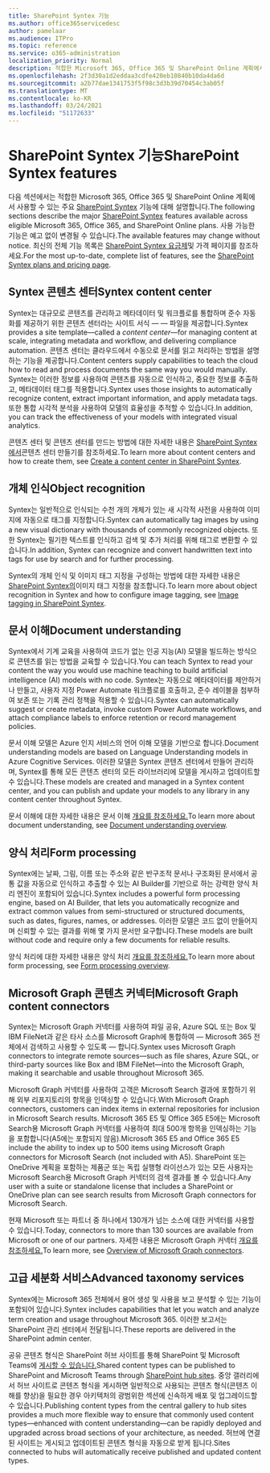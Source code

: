 ```yaml
---
title: SharePoint Syntex 기능
ms.author: office365servicedesc
author: pamelaar
ms.audience: ITPro
ms.topic: reference
ms.service: o365-administration
localization_priority: Normal
description: 적합한 Microsoft 365, Office 365 및 SharePoint Online 계획에서 사용할 수 있는 주요 SharePoint Syntex 기능에 대해 자세히 알아보습니다.
ms.openlocfilehash: 2f3d30a1d2eddaa3cdfe420eb10840b10da4da6d
ms.sourcegitcommit: a2b77dae1341753f5f98c3d3b39d70454c3ab05f
ms.translationtype: MT
ms.contentlocale: ko-KR
ms.lasthandoff: 03/24/2021
ms.locfileid: "51172633"
---
```

# <a name="sharepoint-syntex-features"></a><span data-ttu-id="2ea08-103">SharePoint Syntex 기능</span><span class="sxs-lookup"><span data-stu-id="2ea08-103">SharePoint Syntex features</span></span> 

<span data-ttu-id="2ea08-104">다음 섹션에서는 적합한 Microsoft 365, Office 365 및 SharePoint Online 계획에서 사용할 수 있는 주요 [SharePoint Syntex](sharepoint-syntex-service-description.md) 기능에 대해 설명합니다.</span><span class="sxs-lookup"><span data-stu-id="2ea08-104">The following sections describe the major [SharePoint Syntex](sharepoint-syntex-service-description.md) features available across eligible Microsoft 365, Office 365, and SharePoint Online plans.</span></span> <span data-ttu-id="2ea08-105">사용 가능한 기능은 예고 없이 변경될 수 있습니다.</span><span class="sxs-lookup"><span data-stu-id="2ea08-105">The available features may change without notice.</span></span> <span data-ttu-id="2ea08-106">최신의 전체 기능 목록은 [SharePoint Syntex 요금제](https://www.microsoft.com/microsoft-365/enterprise/sharepoint-syntex)및 가격 페이지를 참조하세요.</span><span class="sxs-lookup"><span data-stu-id="2ea08-106">For the most up-to-date, complete list of features, see the [SharePoint Syntex plans and pricing page](https://www.microsoft.com/microsoft-365/enterprise/sharepoint-syntex).</span></span>

## <a name="syntex-content-center"></a><span data-ttu-id="2ea08-107">Syntex 콘텐츠 센터</span><span class="sxs-lookup"><span data-stu-id="2ea08-107">Syntex content center</span></span>

<span data-ttu-id="2ea08-108">Syntex는 대규모로 콘텐츠를 관리하고 메타데이터 및 워크플로를 통합하며 준수 자동화를 제공하기 위한 콘텐츠 센터라는 사이트 서식 &mdash;  &mdash; 파일을 제공합니다.</span><span class="sxs-lookup"><span data-stu-id="2ea08-108">Syntex provides a site template&mdash;called a *content center*&mdash;for managing content at scale, integrating metadata and workflow, and delivering compliance automation.</span></span> <span data-ttu-id="2ea08-109">콘텐츠 센터는 클라우드에서 수동으로 문서를 읽고 처리하는 방법을 설명하는 기능을 제공합니다.</span><span class="sxs-lookup"><span data-stu-id="2ea08-109">Content centers supply capabilities to teach the cloud how to read and process documents the same way you would manually.</span></span> <span data-ttu-id="2ea08-110">Syntex는 이러한 정보를 사용하여 콘텐츠를 자동으로 인식하고, 중요한 정보를 추출하고, 메타데이터 태그를 적용합니다.</span><span class="sxs-lookup"><span data-stu-id="2ea08-110">Syntex uses those insights to automatically recognize content, extract important information, and apply metadata tags.</span></span> <span data-ttu-id="2ea08-111">또한 통합 시각적 분석을 사용하여 모델의 효율성을 추적할 수 있습니다.</span><span class="sxs-lookup"><span data-stu-id="2ea08-111">In addition, you can track the effectiveness of your models with integrated visual analytics.</span></span>

<span data-ttu-id="2ea08-112">콘텐츠 센터 및 콘텐츠 센터를 만드는 방법에 대한 자세한 내용은 [SharePoint Syntex에서](/microsoft-365/contentunderstanding/create-a-content-center)콘텐츠 센터 만들기를 참조하세요.</span><span class="sxs-lookup"><span data-stu-id="2ea08-112">To learn more about content centers and how to create them, see [Create a content center in SharePoint Syntex](/microsoft-365/contentunderstanding/create-a-content-center).</span></span>

## <a name="object-recognition"></a><span data-ttu-id="2ea08-113">개체 인식</span><span class="sxs-lookup"><span data-stu-id="2ea08-113">Object recognition</span></span>

<span data-ttu-id="2ea08-114">Syntex는 일반적으로 인식되는 수천 개의 개체가 있는 새 시각적 사전을 사용하여 이미지에 자동으로 태그를 지정합니다.</span><span class="sxs-lookup"><span data-stu-id="2ea08-114">Syntex can automatically tag images by using a new visual dictionary with thousands of commonly recognized objects.</span></span> <span data-ttu-id="2ea08-115">또한 Syntex는 필기한 텍스트를 인식하고 검색 및 추가 처리를 위해 태그로 변환할 수 있습니다.</span><span class="sxs-lookup"><span data-stu-id="2ea08-115">In addition, Syntex can recognize and convert handwritten text into tags for use by search and for further processing.</span></span>

<span data-ttu-id="2ea08-116">Syntex의 개체 인식 및 이미지 태그 지정을 구성하는 방법에 대한 자세한 내용은 [SharePoint Syntex의](/microsoft-365/contentunderstanding/image-tagging)이미지 태그 지정을 참조합니다.</span><span class="sxs-lookup"><span data-stu-id="2ea08-116">To learn more about object recognition in Syntex and how to configure image tagging, see [Image tagging in SharePoint Syntex](/microsoft-365/contentunderstanding/image-tagging).</span></span>

## <a name="document-understanding"></a><span data-ttu-id="2ea08-117">문서 이해</span><span class="sxs-lookup"><span data-stu-id="2ea08-117">Document understanding</span></span>

<span data-ttu-id="2ea08-118">Syntex에서 기계 교육을 사용하여 코드가 없는 인공 지능(AI) 모델을 빌드하는 방식으로 콘텐츠를 읽는 방법을 교육할 수 있습니다.</span><span class="sxs-lookup"><span data-stu-id="2ea08-118">You can teach Syntex to read your content the way you would use machine teaching to build artificial intelligence (AI) models with no code.</span></span> <span data-ttu-id="2ea08-119">Syntex는 자동으로 메타데이터를 제안하거나 만들고, 사용자 지정 Power Automate 워크플로를 호출하고, 준수 레이블을 첨부하여 보존 또는 기록 관리 정책을 적용할 수 있습니다.</span><span class="sxs-lookup"><span data-stu-id="2ea08-119">Syntex can automatically suggest or create metadata, invoke custom Power Automate workflows, and attach compliance labels to enforce retention or record management policies.</span></span>

<span data-ttu-id="2ea08-120">문서 이해 모델은 Azure 인지 서비스의 언어 이해 모델을 기반으로 합니다.</span><span class="sxs-lookup"><span data-stu-id="2ea08-120">Document understanding models are based on Language Understanding models in Azure Cognitive Services.</span></span> <span data-ttu-id="2ea08-121">이러한 모델은 Syntex 콘텐츠 센터에서 만들어 관리하며, Syntex를 통해 모든 콘텐츠 센터의 모든 라이브러리에 모델을 게시하고 업데이트할 수 있습니다.</span><span class="sxs-lookup"><span data-stu-id="2ea08-121">These models are created and managed in a Syntex content center, and you can publish and update your models to any library in any content center throughout Syntex.</span></span>

<span data-ttu-id="2ea08-122">문서 이해에 대한 자세한 내용은 문서 이해 [개요를 참조하세요.](/microsoft-365/contentunderstanding/document-understanding-overview)</span><span class="sxs-lookup"><span data-stu-id="2ea08-122">To learn more about document understanding, see [Document understanding overview](/microsoft-365/contentunderstanding/document-understanding-overview).</span></span>

## <a name="form-processing"></a><span data-ttu-id="2ea08-123">양식 처리</span><span class="sxs-lookup"><span data-stu-id="2ea08-123">Form processing</span></span>

<span data-ttu-id="2ea08-124">Syntex에는 날짜, 그림, 이름 또는 주소와 같은 반구조적 문서나 구조화된 문서에서 공통 값을 자동으로 인식하고 추출할 수 있는 AI Builder를 기반으로 하는 강력한 양식 처리 엔진이 포함되어 있습니다.</span><span class="sxs-lookup"><span data-stu-id="2ea08-124">Syntex includes a powerful form processing engine, based on AI Builder, that lets you automatically recognize and extract common values from semi-structured or structured documents, such as dates, figures, names, or addresses.</span></span> <span data-ttu-id="2ea08-125">이러한 모델은 코드 없이 만들어지며 신뢰할 수 있는 결과를 위해 몇 가지 문서만 요구합니다.</span><span class="sxs-lookup"><span data-stu-id="2ea08-125">These models are built without code and require only a few documents for reliable results.</span></span>

<span data-ttu-id="2ea08-126">양식 처리에 대한 자세한 내용은 양식 처리 [개요를 참조하세요.](/microsoft-365/contentunderstanding/form-processing-overview)</span><span class="sxs-lookup"><span data-stu-id="2ea08-126">To learn more about form processing, see [Form processing overview](/microsoft-365/contentunderstanding/form-processing-overview).</span></span>

## <a name="microsoft-graph-content-connectors"></a><span data-ttu-id="2ea08-127">Microsoft Graph 콘텐츠 커넥터</span><span class="sxs-lookup"><span data-stu-id="2ea08-127">Microsoft Graph content connectors</span></span>

<span data-ttu-id="2ea08-128">Syntex는 Microsoft Graph 커넥터를 사용하여 파일 공유, Azure SQL 또는 Box 및 IBM FileNet과 같은 타사 소스를 Microsoft Graph에 통합하여 &mdash; Microsoft 365 전체에서 검색하고 사용할 수 있도록 &mdash; 합니다.</span><span class="sxs-lookup"><span data-stu-id="2ea08-128">Syntex uses Microsoft Graph connectors to integrate remote sources&mdash;such as file shares, Azure SQL, or third-party sources like Box and IBM FileNet&mdash;into the Microsoft Graph, making it searchable and usable throughout Microsoft 365.</span></span>

<span data-ttu-id="2ea08-129">Microsoft Graph 커넥터를 사용하여 고객은 Microsoft Search 결과에 포함하기 위해 외부 리포지토리의 항목을 인덱싱할 수 있습니다.</span><span class="sxs-lookup"><span data-stu-id="2ea08-129">With Microsoft Graph connectors, customers can index items in external repositories for inclusion in Microsoft Search results.</span></span> <span data-ttu-id="2ea08-130">Microsoft 365 E5 및 Office 365 E5에는 Microsoft Search용 Microsoft Graph 커넥터를 사용하여 최대 500개 항목을 인덱싱하는 기능을 포함합니다(A5에는 포함되지 않음).</span><span class="sxs-lookup"><span data-stu-id="2ea08-130">Microsoft 365 E5 and Office 365 E5 include the ability to index up to 500 items using Microsoft Graph connectors for Microsoft Search (not included with A5).</span></span> <span data-ttu-id="2ea08-131">SharePoint 또는 OneDrive 계획을 포함하는 제품군 또는 독립 실행형 라이선스가 있는 모든 사용자는 Microsoft Search용 Microsoft Graph 커넥터의 검색 결과를 볼 수 있습니다.</span><span class="sxs-lookup"><span data-stu-id="2ea08-131">Any user with a suite or standalone license that includes a SharePoint or OneDrive plan can see search results from Microsoft Graph connectors for Microsoft Search.</span></span>

<span data-ttu-id="2ea08-132">현재 Microsoft 또는 파트너 중 하나에서 130개가 넘는 소스에 대한 커넥터를 사용할 수 있습니다.</span><span class="sxs-lookup"><span data-stu-id="2ea08-132">Today, connectors to more than 130 sources are available from Microsoft or one of our partners.</span></span> <span data-ttu-id="2ea08-133">자세한 내용은 Microsoft Graph 커넥터 [개요를 참조하세요.](/MicrosoftSearch/connectors-overview)</span><span class="sxs-lookup"><span data-stu-id="2ea08-133">To learn more, see [Overview of Microsoft Graph connectors](/MicrosoftSearch/connectors-overview).</span></span>

## <a name="advanced-taxonomy-services"></a><span data-ttu-id="2ea08-134">고급 세분화 서비스</span><span class="sxs-lookup"><span data-stu-id="2ea08-134">Advanced taxonomy services</span></span>

<span data-ttu-id="2ea08-135">Syntex에는 Microsoft 365 전체에서 용어 생성 및 사용을 보고 분석할 수 있는 기능이 포함되어 있습니다.</span><span class="sxs-lookup"><span data-stu-id="2ea08-135">Syntex includes capabilities that let you watch and analyze term creation and usage throughout Microsoft 365.</span></span> <span data-ttu-id="2ea08-136">이러한 보고서는 SharePoint 관리 센터에서 전달됩니다.</span><span class="sxs-lookup"><span data-stu-id="2ea08-136">These reports are delivered in the SharePoint admin center.</span></span>

<span data-ttu-id="2ea08-137">공유 콘텐츠 형식은 SharePoint 허브 사이트를 통해 SharePoint 및 Microsoft Teams에 [게시할 수 있습니다.](/sharepoint/dev/features/hub-site/hub-site-overview)</span><span class="sxs-lookup"><span data-stu-id="2ea08-137">Shared content types can be published to SharePoint and Microsoft Teams through [SharePoint hub sites](/sharepoint/dev/features/hub-site/hub-site-overview).</span></span> <span data-ttu-id="2ea08-138">중앙 갤러리에서 허브 사이트로 콘텐츠 형식을 게시하면 일반적으로 사용되는 콘텐츠 형식(콘텐츠 이해를 향상)을 필요한 경우 아키텍처의 광범위한 섹션에 신속하게 배포 및 업그레이드할 수 있습니다.</span><span class="sxs-lookup"><span data-stu-id="2ea08-138">Publishing content types from the central gallery to hub sites provides a much more flexible way to ensure that commonly used content types—enhanced with content understanding—can be rapidly deployed and upgraded across broad sections of your architecture, as needed.</span></span> <span data-ttu-id="2ea08-139">허브에 연결된 사이트는 게시되고 업데이트된 콘텐츠 형식을 자동으로 받게 됩니다.</span><span class="sxs-lookup"><span data-stu-id="2ea08-139">Sites connected to hubs will automatically receive published and updated content types.</span></span>